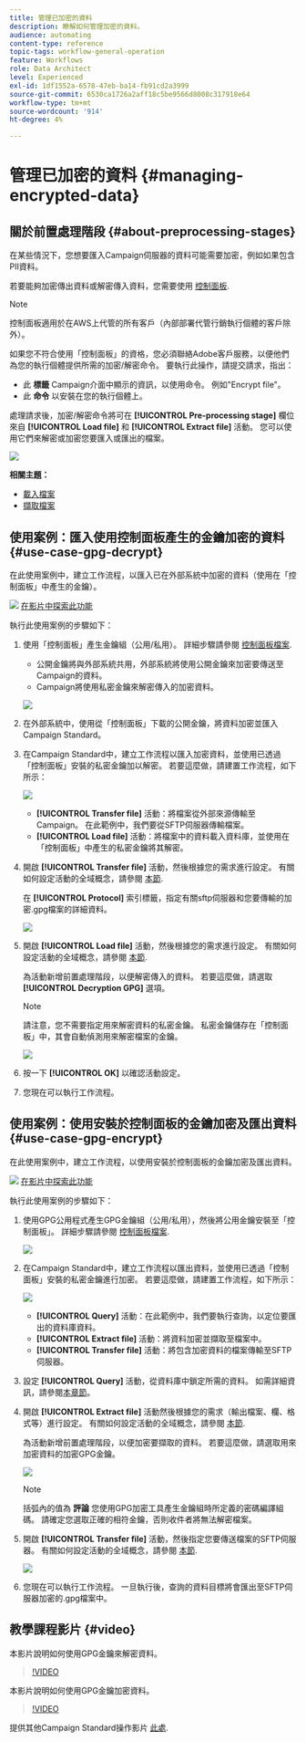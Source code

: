 ```yaml
---
title: 管理已加密的資料
description: 瞭解如何管理加密的資料。
audience: automating
content-type: reference
topic-tags: workflow-general-operation
feature: Workflows
role: Data Architect
level: Experienced
exl-id: 1df1552a-6578-47eb-ba14-fb91cd2a3999
source-git-commit: 6530ca1726a2aff18c5be9566d8008c317918e64
workflow-type: tm+mt
source-wordcount: '914'
ht-degree: 4%

---
```


# 管理已加密的資料 {#managing-encrypted-data}

## 關於前置處理階段 {#about-preprocessing-stages}

在某些情況下，您想要匯入Campaign伺服器的資料可能需要加密，例如如果包含PII資料。

若要能夠加密傳出資料或解密傳入資料，您需要使用 [控制面板](https://experienceleague.adobe.com/docs/control-panel/using/instances-settings/gpg-keys-management.html?lang=zh-Hant).

>[!NOTE]
>
>控制面板適用於在AWS上代管的所有客戶（內部部署代管行銷執行個體的客戶除外）。

如果您不符合使用「控制面板」的資格，您必須聯絡Adobe客戶服務，以便他們為您的執行個體提供所需的加密/解密命令。 要執行此操作，請提交請求，指出：

* 此 **標籤** Campaign介面中顯示的資訊，以使用命令。 例如&quot;Encrypt file&quot;。
* 此 **命令** 以安裝在您的執行個體上。

處理請求後，加密/解密命令將可在 **[!UICONTROL Pre-processing stage]** 欄位來自 **[!UICONTROL Load file]** 和 **[!UICONTROL Extract file]** 活動。 您可以使用它們來解密或加密您要匯入或匯出的檔案。

![](assets/preprocessing-encryption.png)

**相關主題：**

* [載入檔案](../../automating/using/load-file.md)
* [擷取檔案](../../automating/using/extract-file.md)

## 使用案例：匯入使用控制面板產生的金鑰加密的資料 {#use-case-gpg-decrypt}

在此使用案例中，建立工作流程，以匯入已在外部系統中加密的資料（使用在「控制面板」中產生的金鑰）。

![](assets/do-not-localize/how-to-video.png) [在影片中探索此功能](#video)

執行此使用案例的步驟如下：

1. 使用「控制面板」產生金鑰組（公用/私用）。 詳細步驟請參閱 [控制面板檔案](https://experienceleague.adobe.com/docs/control-panel/using/instances-settings/gpg-keys-management.html#decrypting-data).

   * 公開金鑰將與外部系統共用，外部系統將使用公開金鑰來加密要傳送至Campaign的資料。
   * Campaign將使用私密金鑰來解密傳入的加密資料。

   ![](assets/gpg_generate.png)

1. 在外部系統中，使用從「控制面板」下載的公開金鑰，將資料加密並匯入Campaign Standard。

1. 在Campaign Standard中，建立工作流程以匯入加密資料，並使用已透過「控制面板」安裝的私密金鑰加以解密。 若要這麼做，請建置工作流程，如下所示：

   ![](assets/gpg_workflow.png)

   * **[!UICONTROL Transfer file]** 活動：將檔案從外部來源傳輸至Campaign。 在此範例中，我們要從SFTP伺服器傳輸檔案。
   * **[!UICONTROL Load file]** 活動：將檔案中的資料載入資料庫，並使用在「控制面板」中產生的私密金鑰將其解密。

1. 開啟 **[!UICONTROL Transfer file]** 活動，然後根據您的需求進行設定。 有關如何設定活動的全域概念，請參閱 [本節](../../automating/using/load-file.md).

   在 **[!UICONTROL Protocol]** 索引標籤，指定有關sftp伺服器和您要傳輸的加密.gpg檔案的詳細資料。

   ![](assets/gpg_transfer.png)

1. 開啟 **[!UICONTROL Load file]** 活動，然後根據您的需求進行設定。 有關如何設定活動的全域概念，請參閱 [本節](../../automating/using/load-file.md).

   為活動新增前置處理階段，以便解密傳入的資料。 若要這麼做，請選取 **[!UICONTROL Decryption GPG]** 選項。

   >[!NOTE]
   >
   >請注意，您不需要指定用來解密資料的私密金鑰。 私密金鑰儲存在「控制面板」中，其會自動偵測用來解密檔案的金鑰。

   ![](assets/gpg_load.png)

1. 按一下 **[!UICONTROL OK]** 以確認活動設定。

1. 您現在可以執行工作流程。

## 使用案例：使用安裝於控制面板的金鑰加密及匯出資料 {#use-case-gpg-encrypt}

在此使用案例中，建立工作流程，以使用安裝於控制面板的金鑰加密及匯出資料。

![](assets/do-not-localize/how-to-video.png) [在影片中探索此功能](#video)

執行此使用案例的步驟如下：

1. 使用GPG公用程式產生GPG金鑰組（公用/私用），然後將公用金鑰安裝至「控制面板」。 詳細步驟請參閱 [控制面板檔案](https://experienceleague.adobe.com/docs/control-panel/using/instances-settings/gpg-keys-management.html#encrypting-data).

   ![](assets/gpg_install.png)

1. 在Campaign Standard中，建立工作流程以匯出資料，並使用已透過「控制面板」安裝的私密金鑰進行加密。 若要這麼做，請建置工作流程，如下所示：

   ![](assets/gpg-workflow-export.png)

   * **[!UICONTROL Query]** 活動：在此範例中，我們要執行查詢，以定位要匯出的資料庫資料。
   * **[!UICONTROL Extract file]** 活動：將資料加密並擷取至檔案中。
   * **[!UICONTROL Transfer file]** 活動：將包含加密資料的檔案傳輸至SFTP伺服器。

1. 設定 **[!UICONTROL Query]** 活動，從資料庫中鎖定所需的資料。 如需詳細資訊，請參閱[本章節](../../automating/using/query.md)。

1. 開啟 **[!UICONTROL Extract file]** 活動然後根據您的需求（輸出檔案、欄、格式等）進行設定。 有關如何設定活動的全域概念，請參閱 [本節](../../automating/using/extract-file.md).

   為活動新增前置處理階段，以便加密要擷取的資料。 若要這麼做，請選取用來加密資料的加密GPG金鑰。

   ![](assets/gpg-extract-stage.png)

   >[!NOTE]
   >
   >括弧內的值為 **評論** 您使用GPG加密工具產生金鑰組時所定義的密碼編譯組碼。 請確定您選取正確的相符金鑰，否則收件者將無法解密檔案。

1. 開啟 **[!UICONTROL Transfer file]** 活動，然後指定您要傳送檔案的SFTP伺服器。 有關如何設定活動的全域概念，請參閱 [本節](../../automating/using/transfer-file.md).

   ![](assets/gpg-transfer-encrypt.png)

1. 您現在可以執行工作流程。 一旦執行後，查詢的資料目標將會匯出至SFTP伺服器加密的.gpg檔案中。

## 教學課程影片 {#video}

本影片說明如何使用GPG金鑰來解密資料。

>[!VIDEO](https://video.tv.adobe.com/v/35753?quality=12)

本影片說明如何使用GPG金鑰加密資料。

>[!VIDEO](https://video.tv.adobe.com/v/36380?quality=12)

提供其他Campaign Standard操作影片 [此處](https://experienceleague.adobe.com/docs/campaign-standard-learn/tutorials/overview.html?lang=zh-Hant).
